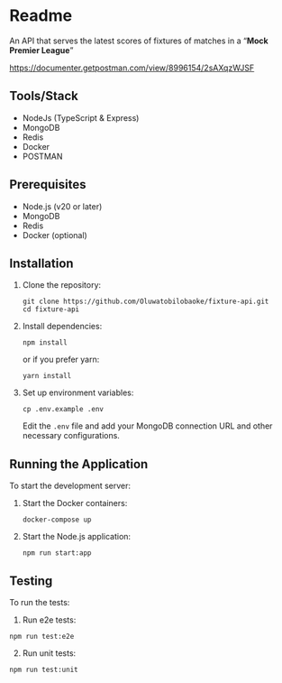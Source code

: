 # Readme

An API that serves the latest scores of fixtures of matches in a “**Mock Premier League**”

https://documenter.getpostman.com/view/8996154/2sAXqzWJSF

## Tools/Stack

- NodeJs (TypeScript & Express)
- MongoDB
- Redis
- Docker
- POSTMAN

## Prerequisites

- Node.js (v20 or later)
- MongoDB
- Redis
- Docker (optional)

## Installation

1. Clone the repository:

   ```
   git clone https://github.com/Oluwatobilobaoke/fixture-api.git
   cd fixture-api
   ```

2. Install dependencies:

   ```
   npm install
   ```

   or if you prefer yarn:

   ```
   yarn install
   ```

3. Set up environment variables:
   ```
   cp .env.example .env
   ```
   Edit the `.env` file and add your MongoDB connection URL and other necessary configurations.

## Running the Application

To start the development server:

1. Start the Docker containers:

   ```
   docker-compose up
   ```

2. Start the Node.js application:
   ```
   npm run start:app
   ```

## Testing

To run the tests:

1. Run e2e tests:

```
npm run test:e2e
```

2. Run unit tests:

```
npm run test:unit
```
